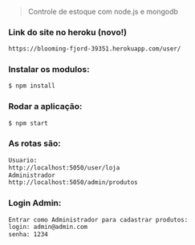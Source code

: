 > Controle de estoque com node.js e mongodb

### Link do site no heroku (novo!)
```sh
https://blooming-fjord-39351.herokuapp.com/user/
```

### Instalar os modulos:
```sh
$ npm install
```

### Rodar a aplicação:
```sh
$ npm start
```

### As rotas são:
```sh
Usuario:
http://localhost:5050/user/loja
Administrador 
http://localhost:5050/admin/produtos
```
### Login Admin:
```sh
Entrar como Administrador para cadastrar produtos:
login: admin@admin.com
senha: 1234
```


